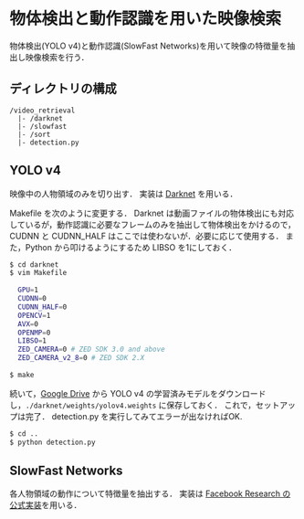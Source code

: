 # 物体検出と動作認識を用いた映像検索
物体検出(YOLO v4)と動作認識(SlowFast Networks)を用いて映像の特徴量を抽出し映像検索を行う．

## ディレクトリの構成
```
/video_retrieval  
  |- /darknet  
  |- /slowfast  
  |- /sort  
  |- detection.py
```

## YOLO v4
映像中の人物領域のみを切り出す．
実装は [Darknet](https://github.com/AlexeyAB/darknet) を用いる．

Makefile を次のように変更する．
Darknet は動画ファイルの物体検出にも対応しているが，動作認識に必要なフレームのみを抽出して物体検出をかけるので，
CUDNN と CUDNN_HALF はここでは使わないが．必要に応じて使用する．
また，Python から叩けるようにするため LIBSO を1にしておく．
```bash
$ cd darknet
$ vim Makefile
  
  GPU=1
  CUDNN=0
  CUDNN_HALF=0
  OPENCV=1
  AVX=0
  OPENMP=0
  LIBSO=1
  ZED_CAMERA=0 # ZED SDK 3.0 and above
  ZED_CAMERA_v2_8=0 # ZED SDK 2.X
  
$ make
```
続いて，[Google Drive](https://drive.google.com/open?id=1cewMfusmPjYWbrnuJRuKhPMwRe_b9PaT) から YOLO v4 の学習済みモデルをダウンロードし，```./darknet/weights/yolov4.weights``` に保存しておく．
これで，セットアップは完了．
detection.py を実行してみてエラーが出なければOK.
```bash
$ cd ..
$ python detection.py
```

## SlowFast Networks
各人物領域の動作について特徴量を抽出する．
実装は [Facebook Research の公式実装](https://github.com/facebookresearch/SlowFast)を用いる．
